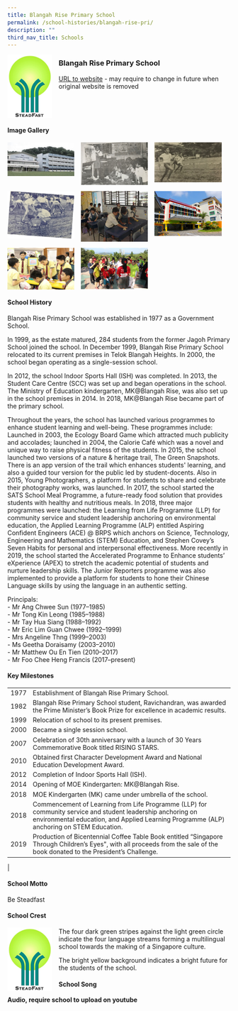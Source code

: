 ```yaml
---
title: Blangah Rise Primary School
permalink: /school-histories/blangah-rise-pri/
description: ""
third_nav_title: Schools
---
```

<img src="/images/blangahrisepri1.png" style="width:20%;margin-right:15px;" align = "left">

### **Blangah Rise Primary School**
[URL to website](http://www.blangahrisepri.moe.edu.sg/) - may require to change in future when original website is removed

<br clear="left">

#### **Image Gallery**

<p><a href="https://staging.d1yxymztqoj7qn.amplifyapp.com/images/blangahrisepri2.jpg">  
<img src="/images/blangahrisepri2.jpg" style="width:30%;margin-right:15px;" align = "left">
</a></p>

<p><a href="https://staging.d1yxymztqoj7qn.amplifyapp.com/images/blangahrisepri3.jpg">  
<img src="/images/blangahrisepri3.jpg" style="width:30%;margin-right:15px;" align = "left">
</a></p>

<p><a href="https://staging.d1yxymztqoj7qn.amplifyapp.com/images/blangahrisepri4.jpg">  
<img src="/images/blangahrisepri4.jpg" style="width:30%;margin-right:15px;" align = "left">
</a></p>

<br clear="left">

<p><a href="https://staging.d1yxymztqoj7qn.amplifyapp.com/images/blangahrisepri5.jpg">  
<img src="/images/blangahrisepri5.jpg" style="width:30%;margin-right:15px;" align = "left">
</a></p>

<p><a href="https://staging.d1yxymztqoj7qn.amplifyapp.com/images/blangahrisepri6.jpg">  
<img src="/images/blangahrisepri6.jpg" style="width:30%;margin-right:15px;" align = "left">
</a></p>

<p><a href="https://staging.d1yxymztqoj7qn.amplifyapp.com/images/blangahrisepri7.jpg">  
<img src="/images/blangahrisepri7.jpg" style="width:30%;margin-right:15px;" align = "left">
</a></p>

<br clear="left">

<p><a href="https://staging.d1yxymztqoj7qn.amplifyapp.com/images/blangahrisepri8.jpg">  
<img src="/images/blangahrisepri8.jpg" style="width:30%;margin-right:15px;" align = "left">
</a></p>

<p><a href="https://staging.d1yxymztqoj7qn.amplifyapp.com/images/blangahrisepri9.jpg">  
<img src="/images/blangahrisepri9.jpg" style="width:30%;margin-right:15px;" align = "left">
</a></p>

<br clear="left">

#### **School History**
Blangah Rise Primary School was established in 1977 as a Government School.  
  
In 1999, as the estate matured, 284 students from the former Jagoh Primary School joined the school. In December 1999, Blangah Rise Primary School relocated to its current premises in Telok Blangah Heights. In 2000, the school began operating as a single-session school.

In 2012, the school Indoor Sports Hall (ISH) was completed. In 2013, the Student Care Centre (SCC) was set up and began operations in the school. The Ministry of Education kindergarten, MK@Blangah Rise, was also set up in the school premises in 2014. In 2018, MK@Blangah Rise became part of the primary school.

Throughout the years, the school has launched various programmes to enhance student learning and well-being. These programmes include: Launched in 2003, the Ecology Board Game which attracted much publicity and accolades; launched in 2004, the Calorie Café which was a novel and unique way to raise physical fitness of the students. In 2015, the school launched two versions of a nature & heritage trail, The Green Snapshots. There is an app version of the trail which enhances students' learning, and also a guided tour version for the public led by student-docents. Also in 2015, Young Photographers, a platform for students to share and celebrate their photography works, was launched. In 2017, the school started the SATS School Meal Programme, a future-ready food solution that provides students with healthy and nutritious meals. In 2018, three major programmes were launched: the Learning from Life Programme (LLP) for community service and student leadership anchoring on environmental education, the Applied Learning Programme (ALP) entitled Aspiring Confident Engineers (ACE) @ BRPS which anchors on Science, Technology, Engineering and Mathematics (STEM) Education, and Stephen Covey’s Seven Habits for personal and interpersonal effectiveness. More recently in 2019, the school started the Accelerated Programme to Enhance students’ eXperience (APEX) to stretch the academic potential of students and nurture leadership skills. The Junior Reporters programme was also implemented to provide a platform for students to hone their Chinese Language skills by using the language in an authentic setting.

Principals:<br>
\- Mr Ang Chwee Sun (1977–1985)<br>
\- Mr Tong Kin Leong (1985–1988)<br>
\- Mr Tay Hua Siang (1988–1992)<br>
\- Mr Eric Lim Guan Chwee (1992–1999)<br>
\- Mrs Angeline Thng (1999–2003)<br>
\- Ms Geetha Doraisamy (2003–2010)<br>
\- Mr Matthew Ou En Tien (2010–2017)<br>
\- Mr Foo Chee Heng Francis (2017–present)

#### **Key Milestones**

|  |  |
|:---:|---|
| 1977 | Establishment of Blangah Rise Primary School. |
| 1982 | Blangah Rise Primary School student, Ravichandran, was awarded the Prime Minister’s Book Prize for excellence in academic results. |
| 1999 | Relocation of school to its present premises. |
| 2000 | Became a single session school. |
| 2007 | Celebration of 30th anniversary with a launch of 30 Years Commemorative Book titled RISING STARS. |
| 2010 | Obtained first Character Development Award and National Education Development Award. |
| 2012 | Completion of Indoor Sports Hall (ISH). |
| 2014 | Opening of MOE Kindergarten: MK@Blangah Rise. |
| 2018 | MOE Kindergarten (MK) came under umbrella of the school. |
| 2018 | Commencement of Learning from Life Programme (LLP) for community service and student leadership anchoring on environmental education, and Applied Learning Programme (ALP) anchoring on STEM Education. |
| 2019 | Production of Bicentennial Coffee Table Book entitled “Singapore Through Children’s Eyes", with all proceeds from the sale of the book donated to the President’s Challenge. |
|

#### **School Motto**
Be Steadfast

#### **School Crest**
<img src="/images/blangahrisepri1.png" style="width:20%;margin-right:15px;" align = "left">

The four dark green stripes against the light green circle indicate the four language streams forming a multilingual school towards the making of a Singapore culture.  
  
The bright yellow background indicates a bright future for the students of the school.

#### **School Song**
**Audio, require school to upload on youtube**
